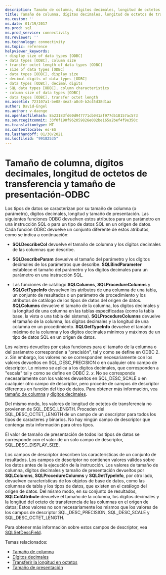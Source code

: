 ```yaml
---
description: Tamaño de columna, dígitos decimales, longitud de octetos de transferencia y tamaño de presentación-ODBC
title: Tamaño de columna, dígitos decimales, longitud de octetos de transferencia, tamaño de presentación | Microsoft Docs
ms.custom: ''
ms.date: 01/19/2017
ms.prod: sql
ms.prod_service: connectivity
ms.reviewer: ''
ms.technology: connectivity
ms.topic: reference
helpviewer_keywords:
- display size of data types [ODBC]
- data types [ODBC], column size
- transfer octet length of data types [ODBC]
- size of data types [ODBC]
- data types [ODBC], display size
- decimal digits of data types [ODBC]
- data types [ODBC], decimal digits
- SQL data types [ODBC], column characteristics
- column size of data types [ODBC]
- data types [ODBC], transfer octet length
ms.assetid: 723107a1-be08-4ea3-a8c0-b2c45d38d1aa
author: David-Engel
ms.author: v-daenge
ms.openlocfilehash: 8a23183fd60d947771cb041af977d518157ac573
ms.sourcegitcommit: 33f0f190f962059826e002be165a2bef4f9e350c
ms.translationtype: MT
ms.contentlocale: es-ES
ms.lasthandoff: 01/30/2021
ms.locfileid: "99182535"
---
```

# <a name="column-size-decimal-digits-transfer-octet-length-and-display-size---odbc"></a>Tamaño de columna, dígitos decimales, longitud de octetos de transferencia y tamaño de presentación-ODBC
Los tipos de datos se caracterizan por su tamaño de columna (o parámetro), dígitos decimales, longitud y tamaño de presentación. Las siguientes funciones ODBC devuelven estos atributos para un parámetro en una instrucción SQL o para un tipo de datos SQL en un origen de datos. Cada función ODBC devuelve un conjunto diferente de estos atributos, como se indica a continuación:  
  
-   **SQLDescribeCol** devuelve el tamaño de columna y los dígitos decimales de las columnas que describe.  
  
-   **SQLDescribeParam** devuelve el tamaño del parámetro y los dígitos decimales de los parámetros que describe. **SQLBindParameter** establece el tamaño del parámetro y los dígitos decimales para un parámetro en una instrucción SQL.  
  
-   Las funciones de catálogo **SQLColumns**, **SQLProcedureColumns** y **SQLGetTypeInfo** devuelven los atributos de una columna de una tabla, un conjunto de resultados o un parámetro de procedimiento y los atributos de catálogo de los tipos de datos del origen de datos. **SQLColumns** devuelve el tamaño de la columna, los dígitos decimales y la longitud de una columna en las tablas especificadas (como la tabla base, la vista o una tabla del sistema). **SQLProcedureColumns** devuelve el tamaño de la columna, los dígitos decimales y la longitud de una columna en un procedimiento. **SQLGetTypeInfo** devuelve el tamaño máximo de la columna y los dígitos decimales mínimos y máximos de un tipo de datos SQL en un origen de datos.  
  
 Los valores devueltos por estas funciones para el tamaño de la columna o del parámetro corresponden a "precisión", tal y como se define en ODBC 2. *x*. Sin embargo, los valores no se corresponden necesariamente con los valores devueltos en SQL_DESC_PRECISION o en cualquier otro campo de descriptor. Lo mismo se aplica a los dígitos decimales, que corresponden a "escala" tal y como se define en ODBC 2. *x*. No se corresponde necesariamente con los valores devueltos en SQL_DESC_SCALE o en cualquier otro campo de descriptor, pero procede de campos de descriptor diferentes en función del tipo de datos. Para obtener más información, vea [tamaño de columna](../../../odbc/reference/appendixes/column-size.md) y [dígitos decimales](../../../odbc/reference/appendixes/decimal-digits.md).  
  
 Del mismo modo, los valores de longitud de octetos de transferencia no provienen de SQL_DESC_LENGTH. Proceden del SQL_DESC_OCTET_LENGTH de un campo de un descriptor para todos los tipos de caracteres y binarios. No hay ningún campo de descriptor que contenga esta información para otros tipos.  
  
 El valor de tamaño de presentación de todos los tipos de datos se corresponde con el valor de un solo campo de descriptor, SQL_DESC_DISPLAY_SIZE.  
  
 Los campos de descriptor describen las características de un conjunto de resultados. Los campos de descriptor no contienen valores válidos sobre los datos antes de la ejecución de la instrucción. Los valores de tamaño de columna, dígitos decimales y tamaño de presentación devueltos por **SQLColumns**, **SQLProcedureColumns** y **SQLGetTypeInfo**, por otro lado, devuelven características de los objetos de base de datos, como las columnas de tabla y los tipos de datos, que existen en el catálogo del origen de datos. Del mismo modo, en su conjunto de resultados, **SQLColAttribute** devuelve el tamaño de la columna, los dígitos decimales y la longitud del octeto de transferencia de las columnas en el origen de datos; Estos valores no son necesariamente los mismos que los valores de los campos de descriptor SQL_DESC_PRECISION, SQL_DESC_SCALE y SQL_DESC_OCTET_LENGTH.  
  
 Para obtener más información sobre estos campos de descriptor, vea [SQLSetDescField](../../../odbc/reference/syntax/sqlsetdescfield-function.md).  
  
 Temas relacionados:  
  
-   [Tamaño de columna](../../../odbc/reference/appendixes/column-size.md)  
-   [Dígitos decimales](../../../odbc/reference/appendixes/decimal-digits.md)  
-   [Transferir la longitud en octetos](../../../odbc/reference/appendixes/transfer-octet-length.md)  
-   [Tamaño de presentación](../../../odbc/reference/appendixes/display-size.md)
